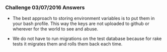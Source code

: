 ### Challenge 03/07/2016 Answers

* The best approach to storing environment variables is to put them in your bash profile. This way the keys are not uploaded to github or wherever for the world to see and abuse.

* We do not have to run migrations on the test database because for rake tests it migrates them and rolls them back each time.

